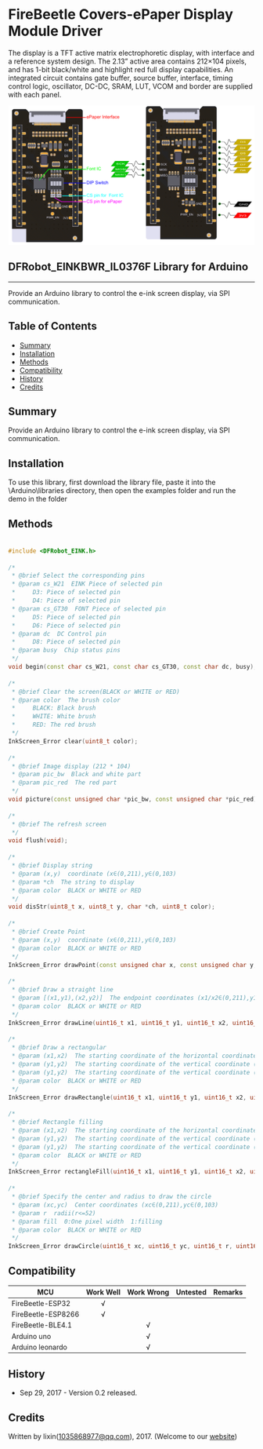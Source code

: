 #  FireBeetle Covers-ePaper Display Module Driver
The display is a TFT active matrix electrophoretic display, with interface and a reference system design. The
2.13” active area contains 212×104 pixels, and has 1-bit black/white and highlight red full display capabilities.
An integrated circuit contains gate buffer, source buffer, interface, timing control logic, oscillator, DC-DC,
SRAM, LUT, VCOM and border are supplied with each panel.

![SVG1](https://raw.githubusercontent.com/DFRobot/binaryfiles/master/DFR0511/DFR0511svg1.png)

## DFRobot_EINKBWR_IL0376F Library for Arduino
---------------------------------------------------------

Provide an Arduino library to control the e-ink screen display, via SPI communication.

## Table of Contents

* [Summary](#summary)
* [Installation](#installation)
* [Methods](#methods)
* [Compatibility](#compatibility)
* [History](#history)
* [Credits](#credits)

## Summary

Provide an Arduino library to control the e-ink screen display, via SPI communication.

## Installation

To use this library, first download the library file, paste it into the \Arduino\libraries directory, then open the examples folder and run the demo in the folder

## Methods

```C++	

#include <DFRobot_EINK.h>

/*
 * @brief Select the corresponding pins
 * @param cs_W21  EINK Piece of selected pin
 *     D3: Piece of selected pin
 *     D4: Piece of selected pin
 * @param cs_GT30  FONT Piece of selected pin
 *     D5: Piece of selected pin
 *     D6: Piece of selected pin
 * @param dc  DC Control pin
 *     D8: Piece of selected pin
 * @param busy  Chip status pins
 */
void begin(const char cs_W21, const char cs_GT30, const char dc, busy);

/*
 * @brief Clear the screen(BLACK or WHITE or RED)
 * @param color  The brush color
 *     BLACK: Black brush
 *     WHITE: White brush
 *     RED: The red brush
 */
InkScreen_Error clear(uint8_t color);

/*
 * @brief Image display (212 * 104)
 * @param pic_bw  Black and white part
 * @param pic_red  The red part
 */
void picture(const unsigned char *pic_bw, const unsigned char *pic_red);

/*
 * @brief The refresh screen
 */
void flush(void);

/*
 * @brief Display string
 * @param (x,y)  coordinate (x∈(0,211),y∈(0,103)
 * @param *ch  The string to display
 * @param color  BLACK or WHITE or RED
 */
void disStr(uint8_t x, uint8_t y, char *ch, uint8_t color);

/*
 * @brief Create Point
 * @param (x,y)  coordinate (x∈(0,211),y∈(0,103)
 * @param color  BLACK or WHITE or RED
 */
InkScreen_Error drawPoint(const unsigned char x, const unsigned char y, const unsigned char color);

/*
 * @brief Draw a straight line
 * @param [(x1,y1),(x2,y2)]  The endpoint coordinates (x1/x2∈(0,211),y1/y2∈(0,103))
 * @param color  BLACK or WHITE or RED
 */
InkScreen_Error drawLine(uint16_t x1, uint16_t y1, uint16_t x2, uint16_t y2, uint8_t color);

/*
 * @brief Draw a rectangular
 * @param (x1,x2)  The starting coordinate of the horizontal coordinate (x1/x2∈(0,211))
 * @param (y1,y2)  The starting coordinate of the vertical coordinate (y1/y2∈(0,103))
 * @param (y1,y2)  The starting coordinate of the vertical coordinate (y1/y2∈(0,103))
 * @param color  BLACK or WHITE or RED
 */
InkScreen_Error drawRectangle(uint16_t x1, uint16_t y1, uint16_t x2, uint16_t y2, uint8_t color);

/*
 * @brief Rectangle filling
 * @param (x1,x2)  The starting coordinate of the horizontal coordinate (x1/x2∈(0,211))
 * @param (y1,y2)  The starting coordinate of the vertical coordinate (y1/y2∈(0,103))
 * @param (y1,y2)  The starting coordinate of the vertical coordinate (y1/y2∈(0,103))
 * @param color  BLACK or WHITE or RED
 */
InkScreen_Error rectangleFill(uint16_t x1, uint16_t y1, uint16_t x2, uint16_t y2, uint8_t color);

/*
 * @brief Specify the center and radius to draw the circle
 * @param (xc,yc)  Center coordinates (xc∈(0,211),yc∈(0,103)
 * @param r  radii(r<=52)
 * @param fill  0:One pixel width  1:filling
 * @param color  BLACK or WHITE or RED
 */
InkScreen_Error drawCircle(uint16_t xc, uint16_t yc, uint16_t r, uint16_t fill, uint8_t color);

```

## Compatibility

MCU                | Work Well | Work Wrong | Untested  | Remarks
------------------ | :----------: | :----------: | :---------: | -----
FireBeetle-ESP32  |      √       |             |            | 
FireBeetle-ESP8266  |      √       |             |            | 
FireBeetle-BLE4.1 |              |      √      |            | 
Arduino uno |              |      √      |            | 
Arduino leonardo |              |      √      |            | 

## History

- Sep 29, 2017 - Version 0.2 released.

## Credits

Written by lixin(1035868977@qq.com), 2017. (Welcome to our [website](https://www.dfrobot.com/))
